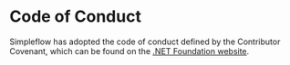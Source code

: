 # Code of Conduct

Simpleflow has adopted the code of conduct defined by the Contributor Covenant, which can be found on the [.NET Foundation website](http://www.dotnetfoundation.org/code-of-conduct).
